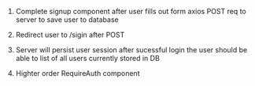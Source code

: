 1. Complete signup component
  after user fills out form axios POST req to server to save user to database

2. Redirect user to /sigin after POST

3. Server will persist user session after sucessful login 
the user should be able to list of all users currently stored in DB

4. Highter order RequireAuth component  
